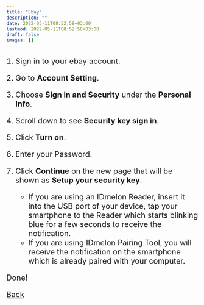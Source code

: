```yaml
---
title: "Ebay"
description: ""
date: 2022-05-11T08:52:58+03:00
lastmod: 2022-05-11T08:52:58+03:00
draft: false
images: []
---
```


1. Sign in to your ebay account.
2. Go to **Account Setting**.
3. Choose **Sign in and Security** under the **Personal Info**.
4. Scroll down to see **Security key sign in**.
5. Click **Turn on**.
6. Enter your Password.
7. Click **Continue** on the new page that will be shown as **Setup your security key**.

    - If you are using an IDmelon Reader, insert it into the USB port of your device, tap your smartphone to the Reader which starts blinking blue for a few seconds to receive the notification.
    - If you are using IDmelon Pairing Tool, you will receive the notification on the smartphone which is already paired with your computer.

Done!

<a id="back" role="button" class="btn btn-primary btn-lg d-block mb-3" href="http://docs.idmelon.com/pages/whichplatform/index.html">Back</a>

<style>

@media (max-width: 480px) {.navbar, .footer { display: none; }}
h1{
    color : #4395ec;
}
p{
    font-size:20px;
}
li{
    font-size:20px;
}
</style>
